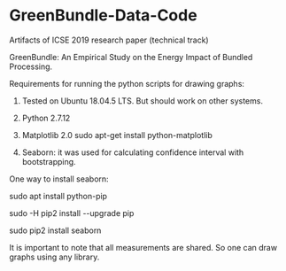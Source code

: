 # GreenBundle-Data-Code

Artifacts of ICSE 2019 research paper (technical track)

GreenBundle: An Empirical Study on the Energy Impact of Bundled Processing.


Requirements for running the python scripts for drawing graphs:

1) Tested on Ubuntu 18.04.5 LTS. But should work on other systems. 

2) Python 2.7.12

3) Matplotlib 2.0
sudo apt-get install python-matplotlib

4) Seaborn: it was used for calculating confidence interval with bootstrapping. 

One way to install seaborn:

sudo apt install python-pip

sudo -H pip2 install --upgrade pip

sudo pip2 install seaborn


It is important to note that all measurements are shared. So one can draw graphs using any library. 
